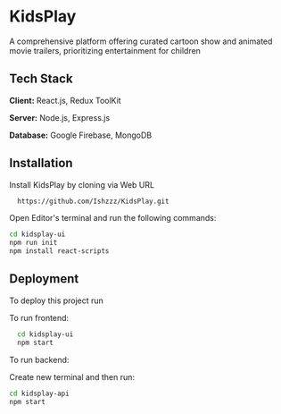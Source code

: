 # KidsPlay
A comprehensive platform offering curated cartoon show and animated movie trailers, prioritizing entertainment for children 

## Tech Stack

**Client:** React.js, Redux ToolKit

**Server:** Node.js, Express.js

**Database:** Google Firebase, MongoDB

## Installation

Install KidsPlay by cloning via Web URL

```bash
  https://github.com/Ishzzz/KidsPlay.git
```
Open Editor's terminal and run the following commands:
```bash
cd kidsplay-ui
npm run init 
npm install react-scripts
```

## Deployment

To deploy this project run

To run frontend:

```bash
  cd kidsplay-ui
  npm start
```
To run backend:

Create new terminal and then run: 
```bash
cd kidsplay-api
npm start
```

